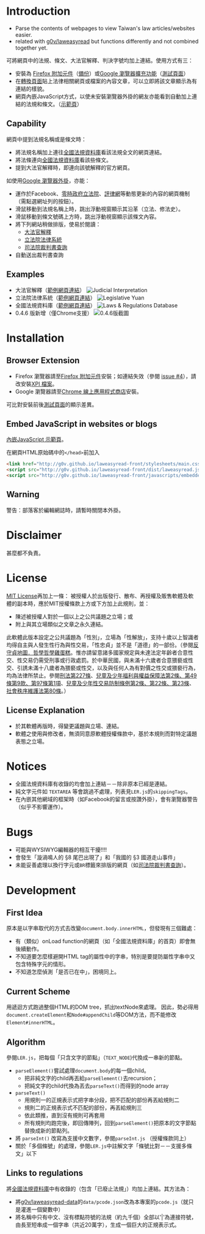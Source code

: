 # Introduction
* Parse the contents of webpages to view Taiwan's law articles/websites easier.
* related with [g0v/laweasyread](https://github.com/g0v/laweasyread) but functions differently and not combined together yet.

可將網頁中的法規、條文、大法官解釋、判決字號均加上連結。使用方式有三：
* 安裝為 [Firefox 附加元件](https://addons.mozilla.org/zh-TW/firefox/addon/laweasyread/)（[備份](http://g0v.github.io/laweasyread-front/dist/laweasyread.xpi)）或[Google 瀏覽器擴充功能](https://chrome.google.com/webstore/detail/iedodmlnmhobigohbkalkkjlbmdkjalj)（[測試頁面](http://g0v.github.io/laweasyread-front/browser.html)）
* 在[轉換頁面](http://g0v.github.io/laweasyread-front/userInput.html)貼上法律相關網頁或檔案的內容文章，可以立即將該文章顯示為有連結的樣貌。
* 網頁內嵌JavaScript方式，以使未安裝瀏覽器外掛的網友亦能看到自動加上連結的法規和條文。（[示範頁](http://g0v.github.io/laweasyread-front/embed.html)）

## Capability
網頁中提到法規名稱或是條文時：
* 將法規名稱加上連往[全國法規資料庫](http://law.moj.gov.tw/)看該法規全文的網頁連結。
* 將法條連向[全國法規資料庫](http://law.moj.gov.tw/)看該些條文。
* 提到大法官解釋時，即連向該號解釋的官方網頁。

如使用[Google 瀏覽器外掛](https://chrome.google.com/webstore/detail/iedodmlnmhobigohbkalkkjlbmdkjalj)，亦能：
* 運作於Facebook、[零時政府立法院](http://ly.g0v.tw.jit.su/)、[評律網](http://www.pingluweb.com/)等動態更新的內容的網頁機制（需點選網址列的按鈕）。
* 滑鼠移動到法規名稱上時，跳出浮動視窗顯示其沿革（立法、修法史）。
* 滑鼠移動到條文號碼上方時，跳出浮動視窗顯示該條文內容。
* 將下列網站稍做排版，使易於閱讀：
    * [大法官解釋](http://www.judicial.gov.tw/constitutionalcourt/p03.asp)
    * [立法院法律系統](http://lis.ly.gov.tw/lgcgi/lglaw)
    * [司法院裁判書查詢](http://jirs.judicial.gov.tw/FJUD/)
* 自動送出裁判書查詢

## Examples
* 大法官解釋（[範例網頁連結](http://www.judicial.gov.tw/constitutionalcourt/p03_01.asp?expno=617)）
![Judicial Interpretation](http://images.plurk.com/kAGZ-22KieXBnFHCtsKe8DBiD8u.jpg)
* 立法院法律系統（[範例網頁連結](http://lis.ly.gov.tw/lghtml/lawstat/reason2/01183100110400.htm)）
![Legislative Yuan](http://images.plurk.com/kAGZ-5bvO4HGPifAXwkDU9CAs3y.jpg)
* 全國法規資料庫（[範例網頁連結](http://law.moj.gov.tw/LawClass/LawSearchNo.aspx?PC=B0000001&SNo=1079.4,1079.5)）
![Laws & Regulations Database](https://fbcdn-sphotos-h-a.akamaihd.net/hphotos-ak-ash4/1014200_10152542008401393_14309567_n.jpg)
* 0.4.6 版新增（僅Chrome支援）
![0.4.6版截圖](https://f.cloud.github.com/assets/4002443/1027780/1cc38ae8-0e78-11e3-85c9-794224fed793.jpg)

# Installation

## Browser Extension
* Firefox 瀏覽器請至[Firefox 附加元件](https://addons.mozilla.org/zh-TW/firefox/addon/laweasyread/)安裝；如連結失效（參閱 [issue #4](https://github.com/g0v/laweasyread-front/issues/4)），請改安裝[XPI 檔案](http://g0v.github.io/laweasyread-front/dist/laweasyread.xpi)。
* Google 瀏覽器請至[Chrome 線上應用程式商店](https://chrome.google.com/webstore/detail/iedodmlnmhobigohbkalkkjlbmdkjalj)安裝。

可比對安裝前後[測試頁面](http://g0v.github.io/laweasyread-front/browser.html)的顯示差異。

## Embed JavaScript in websites or blogs
[內嵌JavaScript 示範頁](http://g0v.github.io/laweasyread-front/embed.html)。

在網頁HTML原始碼中的`</head>`前加入
```html
<link href="http://g0v.github.io/laweasyread-front/stylesheets/main.css" rel="stylesheet" type="text/css" />
<script src="http://g0v.github.io/laweasyread-front/dist/laweasyread.js" type="text/javascript"></script>
<script src="http://g0v.github.io/laweasyread-front/javascripts/embedded2.js" type="text/javascript"></script>
```

## Warning
警告：部落客於編輯網誌時，請暫時關閉本外掛。

# Disclaimer
甚麼都不負責。

# License
[MIT License](http://en.wikipedia.org/wiki/MIT_License)再加上一條：
被授權人於出版發行、散布、再授權及販售軟體及軟體的副本時，應於MIT授權條款上方或下方加上此規則，並：
* 陳述被授權人對於一個以上之公共議題之立場；或
* 附上與其立場類似之文章之永久連結。

此軟體此版本設定之公共議題為「性別」，立場為「性解放」，支持十歲以上智識者均得自主與人發生性行為與性交易，「性忠貞」並不是「道德」的一部份。（參閱[反守貞地圖．哲學哲學雞蛋糕](http://phiphicake.blogspot.tw/2013/06/blog-post_4.html)。惟亦請留意諸多國家規定與未達法定年齡者合意性交、性交易仍需受刑事或行政處罰。於中華民國，與未滿十六歲者合意猥褻或性交、引誘未滿十八歲者為猥褻或性交，以及與任何人為有對價之性交或猥褻行為，均為法律所禁止。參閱[刑法第227條](http://law.moj.gov.tw/LawClass/LawSingle.aspx?Pcode=C0000001&FLNO=227)、[兒童及少年福利與權益保障法第2條、第49條第9款、第97條第1項](http://law.moj.gov.tw/LawClass/LawSearchNo.aspx?PC=D0050001&SNo=2,49,97)、[兒童及少年性交易防制條例第2條、第22條、第23條](http://law.moj.gov.tw/LawClass/LawSearchNo.aspx?PC=D0050023&SNo=2,22,23)、[社會秩序維護法第80條](http://law.moj.gov.tw/LawClass/LawSingle.aspx?Pcode=D0080067&FLNO=80)。）

## License Explanation
* 於其軟體再版時，得變更議題與立場、連結。
* 軟體之使用與修改者，無須同意原軟體授權條款中，基於本規則而對特定議題表態之立場。

# Notices
* 全國法規資料庫有收錄的均會加上連結－－除非原本已經是連結。
* 純文字元件如 `TEXTAREA` 等會跳過不處理，列表見`LER.js`的`skippingTags`。
* 在內嵌其他網域的框架時（如Facebook的留言或按讚外掛），會有瀏覽器警告（似乎不影響運作）。

# Bugs
* 可能與WYSIWYG編輯器的相互干擾!!!!
* 會發生「漩渦鳴人的 §8 尾巴出現了」和「我國的 §3 國道走山事件」
* 未能妥善處理以換行字元或`BR`標籤來排版的網頁（如[司法院裁判書查詢](http://jirs.judicial.gov.tw/FJUD/)）。

# Development

## First Idea
原本是以字串取代的方式去改變`document.body.innerHTML`，但發現有三個難處：
* 有（類似）onLoad function的網頁（如「全國法規資料庫」的首頁）即會無後續動作。
* 不知道要怎麼樣避開HTML tag的屬性中的字串，特別是要提防屬性字串中又包含特殊字元的情形。
* 不知道怎麼偵測「是否已在<a />中」，困境同上。

## Current Scheme
用遞迴方式跑過整個HTML的DOM tree，抓出textNode來處理。
因此，勢必得用`document.createElement`和`Node#appendChild`等DOM方法，而不能修改`Element#innerHTML`。

## Algorithm
參閱`LER.js`，把每個「只含文字的節點」（`TEXT_NODE`)代換成一串新的節點。

* `parseElement()`嘗試處理`document.body`的每一個child。
    * 把非純文字的child再丟給`parseElement()`去recursion；
    * 把純文字的child代換為丟去`parseText()`而得到的node array
* `parseText()`
    * 用規則一的正規表示式把字串分段，把不匹配的部份再丟給規則二
    * 規則二的正規表示式不匹配的部份，再丟給規則三
    * 依此類推，直到沒有規則可再套用
    * 所有規則均跑完後，即回傳陣列，回到`parseElement()`把原本的文字節點替換成新的節點列。
* 將 `parseInt()` 改寫為支援中文數字，參閱`parseInt.js` （授權條款同上）
* 關於「多個條號」的處理，參閱`LER.js`中註解文字「條號比對－－支援多條文」以下

## Links to regulations
將[全國法規資料庫](http://law.moj.gov.tw/)中有收錄的（包含「已廢止法規」）均加上連結。其方法為：
* 將[g0v/laweasyread-data](https://github.com/g0v/laweasyread-data)的`data/pcode.json`改為本專案的`pcode.js`（就只是灌進一個變數中）
* 將名稱中只有中文、沒有標點符號的法規（約九千個）全部以'|'為連接符號，由長至短串成一個字串（共近20萬字），生成一個巨大的正規表示式。
